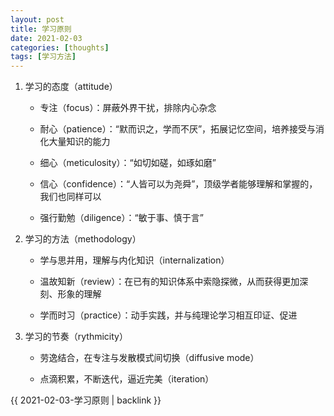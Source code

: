 ```yaml
---
layout: post
title: 学习原则
date: 2021-02-03
categories: [thoughts]
tags: [学习方法]
---
```


1. 学习的态度（attitude）

   * 专注（focus）：屏蔽外界干扰，排除内心杂念

   * 耐心（patience）：“默而识之，学而不厌”，拓展记忆空间，培养接受与消化大量知识的能力

   * 细心（meticulosity）：“如切如磋，如琢如磨”

   * 信心（confidence）：“人皆可以为尧舜”，顶级学者能够理解和掌握的，我们也同样可以

   * 强行勤勉（diligence）：“敏于事、慎于言”

2. 学习的方法（methodology）

   * 学与思并用，理解与内化知识（internalization）

   * 温故知新（review）：在已有的知识体系中索隐探微，从而获得更加深刻、形象的理解

   * 学而时习（practice）：动手实践，并与纯理论学习相互印证、促进

3. 学习的节奏（rythmicity）

   * 劳逸结合，在专注与发散模式间切换（diffusive mode）

   * 点滴积累，不断迭代，逼近完美（iteration）

{{ 2021-02-03-学习原则 | backlink }}
